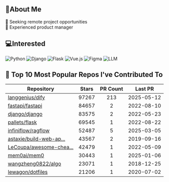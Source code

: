## 💫About Me 
👯 Seeking remote project opportunities   
🌱 Experienced product manager

## 💻Interested
![Python](https://img.shields.io/badge/python-3670A0?style=for-the-badge&logo=python&logoColor=ffdd54) ![Django](https://img.shields.io/badge/django-%23092E20.svg?style=for-the-badge&logo=django&logoColor=white) ![Flask](https://img.shields.io/badge/flask-%23000.svg?style=for-the-badge&logo=flask&logoColor=white) ![Vue.js](https://img.shields.io/badge/vuejs-%2335495e.svg?style=for-the-badge&logo=vuedotjs&logoColor=%234FC08D)  ![Figma](https://img.shields.io/badge/figma-%23F24E1E.svg?style=for-the-badge&logo=figma&logoColor=white) ![LLM](https://img.shields.io/badge/LLM-%23412991.svg?style=for-the-badge&logo=openai&logoColor=white)

## 🌟 Top 10 Most Popular Repos I've Contributed To

| Repository | Stars | PR Count | Last PR |
|-----|:---:|:---:|:---:|
| [langgenius/dify](https://github.com/langgenius/dify) | 97267 | 213 | 2025-05-12 |
| [fastapi/fastapi](https://github.com/fastapi/fastapi) | 84657 | 2 | 2022-08-10 |
| [django/django](https://github.com/django/django) | 83575 | 2 | 2022-05-23 |
| [pallets/flask](https://github.com/pallets/flask) | 69545 | 1 | 2022-08-22 |
| [infiniflow/ragflow](https://github.com/infiniflow/ragflow) | 52487 | 5 | 2025-03-05 |
| [astaxie/build-web-ap...](https://github.com/astaxie/build-web-application-with-golang) | 43567 | 2 | 2019-09-16 |
| [LeCoupa/awesome-chea...](https://github.com/LeCoupa/awesome-cheatsheets) | 42479 | 1 | 2022-05-09 |
| [mem0ai/mem0](https://github.com/mem0ai/mem0) | 30443 | 1 | 2025-01-06 |
| [wangzheng0822/algo](https://github.com/wangzheng0822/algo) | 23071 | 1 | 2018-12-25 |
| [lewagon/dotfiles](https://github.com/lewagon/dotfiles) | 21206 | 1 | 2020-07-02 |

